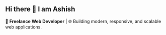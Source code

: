 ## Hi there 👋 I am Ashish
🚀 **Freelance Web Developer** | 🌐 Building modern, responsive, and scalable web applications.
<!--
**ashishkr26/Ashishkr26** is a ✨ _special_ ✨ repository because its `README.md` (this file) appears on your GitHub profile.
## 🛠️ Skills

![HTML](https://img.shields.io/badge/-HTML-orange?style=for-the-badge&logo=html5&logoColor=white)
![CSS](https://img.shields.io/badge/-CSS-blue?style=for-the-badge&logo=css3&logoColor=white)
![JavaScript](https://img.shields.io/badge/-JavaScript-yellow?style=for-the-badge&logo=javascript&logoColor=white)
![React](https://img.shields.io/badge/-React-61DAFB?style=for-the-badge&logo=react&logoColor=white)
![Redux](https://img.shields.io/badge/-Redux-764ABC?style=for-the-badge&logo=redux&logoColor=white)
![Node.js](https://img.shields.io/badge/-Node.js-green?style=for-the-badge&logo=node.js&logoColor=white)
![Tailwind CSS](https://img.shields.io/badge/-Tailwind%20CSS-38B2AC?style=for-the-badge&logo=tailwind-css&logoColor=white)


## 💼 Services
- 🌟 Responsive website development
- ⚛️ Single-page applications (SPA) with React
- 🎨 UI/UX design integration with Tailwind CSS
- 🔄 API integration and development
- 🔧 Maintenance and optimization


## 📫 Let's Connect!
- 🌐 [Portfolio Website]: Uploadning....)
- 💼 
- ✉️ Email: [ashish.dypcoe@gmail.com)
-->
